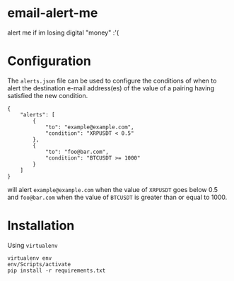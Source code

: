 # email-alert-me
alert me if im losing digital "money" :'(

# Configuration

The `alerts.json` file can be used to configure the conditions of when to alert the destination e-mail address(es) of the value of a pairing having satisfied the new condition.

```
{
    "alerts": [
        {
            "to": "example@example.com",
            "condition": "XRPUSDT < 0.5"
        },
        {
            "to": "foo@bar.com",
            "condition": "BTCUSDT >= 1000"
        }
    ]
}
```

will alert `example@example.com` when the value of `XRPUSDT` goes below 0.5 and `foo@bar.com` when the value of `BTCUSDT` is greater than or equal to 1000.

# Installation

Using `virtualenv`

```
virtualenv env
env/Scripts/activate
pip install -r requirements.txt
```